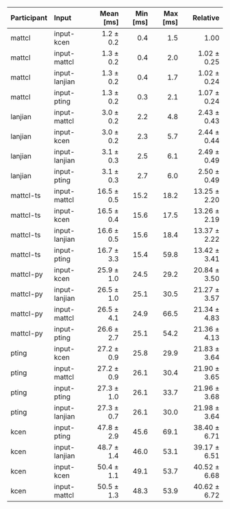 | Participant | Input | Mean [ms] | Min [ms] | Max [ms] | Relative |
|:---|:---|---:|---:|---:|---:|
| mattcl | input-kcen | 1.2 ± 0.2 | 0.4 | 1.5 | 1.00 |
| mattcl | input-mattcl | 1.3 ± 0.2 | 0.4 | 2.0 | 1.02 ± 0.25 |
| mattcl | input-lanjian | 1.3 ± 0.2 | 0.4 | 1.7 | 1.02 ± 0.24 |
| mattcl | input-pting | 1.3 ± 0.2 | 0.3 | 2.1 | 1.07 ± 0.24 |
| lanjian | input-mattcl | 3.0 ± 0.2 | 2.2 | 4.8 | 2.43 ± 0.43 |
| lanjian | input-kcen | 3.0 ± 0.2 | 2.3 | 5.7 | 2.44 ± 0.44 |
| lanjian | input-lanjian | 3.1 ± 0.3 | 2.5 | 6.1 | 2.49 ± 0.49 |
| lanjian | input-pting | 3.1 ± 0.3 | 2.7 | 6.0 | 2.50 ± 0.49 |
| mattcl-ts | input-mattcl | 16.5 ± 0.5 | 15.2 | 18.2 | 13.25 ± 2.20 |
| mattcl-ts | input-kcen | 16.5 ± 0.4 | 15.6 | 17.5 | 13.26 ± 2.19 |
| mattcl-ts | input-lanjian | 16.6 ± 0.5 | 15.6 | 18.4 | 13.37 ± 2.22 |
| mattcl-ts | input-pting | 16.7 ± 3.3 | 15.4 | 59.8 | 13.42 ± 3.41 |
| mattcl-py | input-kcen | 25.9 ± 1.0 | 24.5 | 29.2 | 20.84 ± 3.50 |
| mattcl-py | input-lanjian | 26.5 ± 1.0 | 25.1 | 30.5 | 21.27 ± 3.57 |
| mattcl-py | input-mattcl | 26.5 ± 4.1 | 24.9 | 66.5 | 21.34 ± 4.83 |
| mattcl-py | input-pting | 26.6 ± 2.7 | 25.1 | 54.2 | 21.36 ± 4.13 |
| pting | input-kcen | 27.2 ± 0.9 | 25.8 | 29.9 | 21.83 ± 3.64 |
| pting | input-mattcl | 27.2 ± 0.9 | 26.1 | 30.4 | 21.90 ± 3.65 |
| pting | input-pting | 27.3 ± 1.0 | 26.1 | 33.7 | 21.96 ± 3.68 |
| pting | input-lanjian | 27.3 ± 0.7 | 26.1 | 30.0 | 21.98 ± 3.64 |
| kcen | input-pting | 47.8 ± 2.9 | 45.6 | 69.1 | 38.40 ± 6.71 |
| kcen | input-lanjian | 48.7 ± 1.4 | 46.0 | 53.1 | 39.17 ± 6.51 |
| kcen | input-kcen | 50.4 ± 1.1 | 49.1 | 53.7 | 40.52 ± 6.68 |
| kcen | input-mattcl | 50.5 ± 1.3 | 48.3 | 53.9 | 40.62 ± 6.72 |
